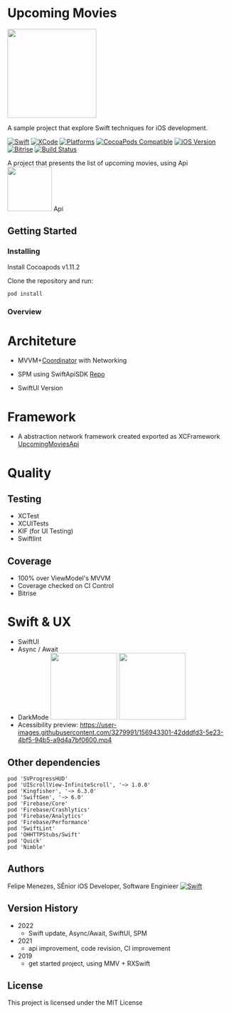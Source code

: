 # Upcoming Movies
<img src = "https://user-images.githubusercontent.com/3279991/161863557-7281beb9-157f-403c-9fd3-cfda5bc1c6d2.png" width=200px />

A sample project that explore Swift techniques for iOS development.

[![Swift](https://img.shields.io/badge/Swift-5.5-red)](https://img.shields.io/badge/Swift-5.5-red)
[![XCode](https://img.shields.io/badge/Xcode-13.1-blue)](https://img.shields.io/badge/Xcode-14.1-blue)
[![Platforms](https://img.shields.io/badge/Plataform-iOS-lightgrey)](https://img.shields.io/badge/Plataform-iOS-lightgrey)
[![CocoaPods Compatible](https://img.shields.io/badge/cocoapods-1.11.2-green)](https://img.shields.io/badge/cocoapods-1.11.2-green)
[![iOS Version](https://img.shields.io/badge/Version-iOS%2015-orange)](https://img.shields.io/badge/Version-iOS%2015-orange)
[![Bitrise](https://img.shields.io/badge/CI-Bitrise-green)](https://img.shields.io/badge/CI-Bitrise-green)
[![Build Status](https://app.bitrise.io/app/143a2abe7a76121d/status.svg?token=3LB_ifoJAaSuz6nnZ6yAaw&branch=develop)](https://app.bitrise.io/app/143a2abe7a76121d)

A project that presents the list of upcoming movies, using Api <img src = "https://www.themoviedb.org/assets/2/v4/logos/v2/blue_short-8e7b30f73a4020692ccca9c88bafe5dcb6f8a62a4c6bc55cd9ba82bb2cd95f6c.svg" width=100px /> Api

## Getting Started

### Installing

Install Cocoapods v1.11.2

Clone the repository and run:
```
pod install
```

### Overview

# Architeture

* MVVM+[Coordinator](https://github.com/FelipeFMMobile/UpcomingMovies/wiki/Coordinator) with Networking
* SPM using SwiftApiSDK [Repo](https://github.com/FelipeFMMobile/SwiftApiSDK)

* SwiftUI Version

# Framework

* A abstraction network framework created exported as XCFramework
[UpcomingMoviesApi](https://github.com/FelipeFMMobile/UpcomingMovies/wiki/UpcomingMoviesApi)

# Quality

## Testing
* XCTest
* XCUITests
* KIF (for UI Testing)
* Swiftlint

## Coverage
* 100% over ViewModel's MVVM 
* Coverage checked on CI Control 
* Bitrise

# Swift & UX

* SwiftUI
* Async / Await
* DarkMode 
<image src="https://user-images.githubusercontent.com/3279991/156679793-150e1dbb-8a06-4592-8b62-5d35123b8321.png" width="150px"/> <image src="https://user-images.githubusercontent.com/3279991/156680343-fa1f95f7-b15c-4b3c-82ee-eef5fa504cb1.png" width="150px"/>
* Acessibility 
preview: https://user-images.githubusercontent.com/3279991/156943301-42dddfd3-5e23-4bf5-94b5-a9d4a7bf0600.mp4

## Other dependencies

```
pod 'SVProgressHUD'
pod 'UIScrollView-InfiniteScroll', '~> 1.0.0'
pod 'Kingfisher', '~> 6.3.0'
pod 'SwiftGen', '~> 6.0'
pod 'Firebase/Core'
pod 'Firebase/Crashlytics'
pod 'Firebase/Analytics'
pod 'Firebase/Performance'
pod 'SwiftLint'
pod 'OHHTTPStubs/Swift'
pod 'Quick'
pod 'Nimble'
```

## Authors

Felipe Menezes, SÊnior iOS Developer, Software Enginieer
[![Swift](https://img.shields.io/badge/Linkedin-profile-blue)](https://www.linkedin.com/in/felipe-menezes-dev)


## Version History
* 2022 
  * Swift update, Async/Await, SwiftUI, SPM
* 2021
  * api improvement, code revision, CI improvement  
* 2019
  * get started project, using MMV + RXSwift

## License

This project is licensed under the MIT License

